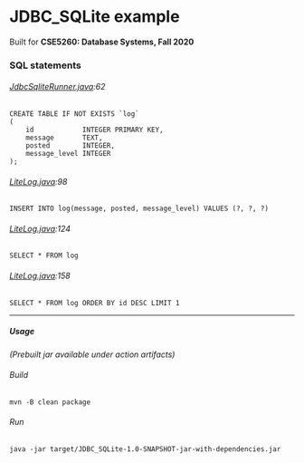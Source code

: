 # JDBC_SQLite example
Built for **CSE5260: Database Systems, Fall 2020**


### SQL statements

###### [JdbcSqliteRunner.java](src/main/java/JdbcSqliteRunner.java):62 
    CREATE TABLE IF NOT EXISTS `log`
    (  
        id            INTEGER PRIMARY KEY,  
        message       TEXT,  
        posted        INTEGER,  
        message_level INTEGER  
    );

###### [LiteLog.java](src/main/java/LiteLog.java):98 
    INSERT INTO log(message, posted, message_level) VALUES (?, ?, ?)
###### [LiteLog.java](src/main/java/LiteLog.java):124
    SELECT * FROM log 
###### [LiteLog.java](src/main/java/LiteLog.java):158
    SELECT * FROM log ORDER BY id DESC LIMIT 1


---

##### Usage

*(Prebuilt jar available under action artifacts)*

###### Build
    mvn -B clean package
###### Run
    java -jar target/JDBC_SQLite-1.0-SNAPSHOT-jar-with-dependencies.jar

